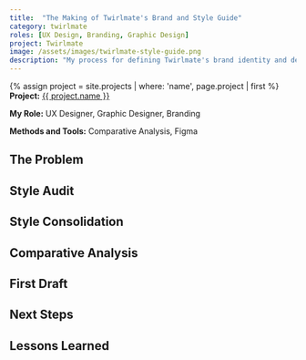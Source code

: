 ```yaml
---
title:  "The Making of Twirlmate's Brand and Style Guide"
category: twirlmate
roles: [UX Design, Branding, Graphic Design]
project: Twirlmate
image: /assets/images/twirlmate-style-guide.png
description: "My process for defining Twirlmate's brand identity and design system"
---
```

{% assign project = site.projects | where: 'name', page.project | first %}
**Project:** <a href="{{ project.url }}" class="text--link">{{ project.name }}</a>

**My Role:** UX Designer, Graphic Designer, Branding

**Methods and Tools:** Comparative Analysis, Figma

## The Problem

## Style Audit

## Style Consolidation

## Comparative Analysis

## First Draft

## Next Steps

## Lessons Learned



